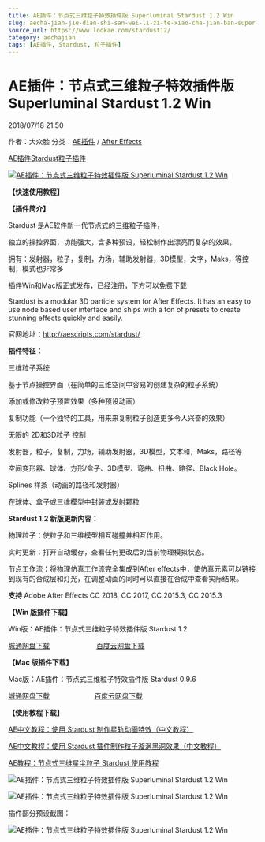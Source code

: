 ```yaml
---
title: AE插件：节点式三维粒子特效插件版 Superluminal Stardust 1.2 Win
slug: aecha-jian-jie-dian-shi-san-wei-li-zi-te-xiao-cha-jian-ban-superluminal-stardust-1-2-win
source_url: https://www.lookae.com/stardust12/
category: aechajian
tags: [AE插件, Stardust, 粒子插件]
---
```

# AE插件：节点式三维粒子特效插件版 Superluminal Stardust 1.2 Win

2018/07/18 21:50

作者：大众脸
分类：[AE插件](https://www.lookae.com/after-effects/aechajian/) / [After Effects](https://www.lookae.com/after-effects/)

[AE插件](https://www.lookae.com/tag/ae%e6%8f%92%e4%bb%b6/)[Stardust](https://www.lookae.com/tag/stardust/)[粒子插件](https://www.lookae.com/tag/%e7%b2%92%e5%ad%90%e6%8f%92%e4%bb%b6/)

[![AE插件：节点式三维粒子特效插件版 Superluminal Stardust 1.2 Win](https://www.lookae.com/wp-content/uploads/2018/05/Stardust114.jpg "AE插件：节点式三维粒子特效插件版 Superluminal Stardust 1.2 Win-LookAE.com")](https://www.lookae.com/wp-content/uploads/2018/05/Stardust114.jpg)

**【快速使用教程】**

**【插件简介】**

Stardust 是AE软件新一代节点式的三维粒子插件，

独立的操控界面，功能强大，含多种预设，轻松制作出漂亮而复杂的效果，

拥有：发射器，粒子，复制，力场，辅助发射器，3D模型，文字，Maks，等控制，模式也非常多

插件Win和Mac版正式发布，已经注册，下方可以免费下载

Stardust is a modular 3D particle system for After Effects. It has an easy to use node based user interface and ships with a ton of presets to create stunning effects quickly and easily.

官网地址：http://aescripts.com/stardust/

**插件特征：**

三维粒子系统

基于节点操控界面（在简单的三维空间中容易的创建复杂的粒子系统）

添加或修改粒子预置效果（多种预设动画）

复制功能（一个独特的工具，用来来复制粒子创造更多令人兴奋的效果）

无限的 2D和3D粒子 控制

发射器，粒子，复制，力场，辅助发射器，3D模型，文本和，Maks，路径等

空间变形器、球体、方形/盒子、3D模型、弯曲、扭曲、路径、Black Hole。

Splines 样条（动画的路径和发射器）

在球体、盒子或三维模型中封装或发射颗粒

**Stardust 1.2 新版更新内容：**

物理粒子：使粒子和三维模型相互碰撞并相互作用。

实时更新：打开自动缓存，查看任何更改后的当前物理模拟状态。

节点工作流：将物理仿真工作流完全集成到After effects中，使仿真元素可以链接到现有的合成层和灯光，在调整动画的同时可以直接在合成中查看实际结果。

**支持** Adobe After Effects CC 2018, CC 2017, CC 2015.3, CC 2015.3

**【Win 版插件下载】**

Win版：AE插件：节点式三维粒子特效插件版 Stardust 1.2

[城通网盘下载](https://lookae.ctfile.com/fs/680462-299215299)                        [百度云网盘下载](https://pan.baidu.com/s/1-AMO-Nlar7Fx_hEMIQlDgA)

**【Mac 版插件下载】**

Mac版：AE插件：节点式三维粒子特效插件版 Stardust 0.9.6

[城通网盘下载](https://lookae.ctfile.com/fs/xYI179365442)                       [百度云网盘下载](https://pan.baidu.com/s/1cgpQ82)

**【使用教程下载】**

[AE中文教程：使用 Stardust 制作星轨动画特效（中文教程）](https://www.lookae.com/stardust-track/)

[AE中文教程：使用 Stardust 插件制作粒子漩涡黑洞效果（中文教程）](https://www.lookae.com/stardust-vortex/)

[AE教程：节点式三维星尘粒子 Stardust 使用教程](https://www.lookae.com/stardustt/)

![AE插件：节点式三维粒子特效插件版 Superluminal Stardust 1.2 Win](https://img.alicdn.com/imgextra/i3/705956171/TB2IDiAbghJc1FjSZFDXXbvnFXa_!!705956171.jpg "AE插件：节点式三维粒子特效插件版 Superluminal Stardust 1.2 Win-LookAE.com")

![AE插件：节点式三维粒子特效插件版 Superluminal Stardust 1.2 Win](https://img.alicdn.com/imgextra/i4/705956171/TB2kVXHc71M.eBjSZPiXXawfpXa_!!705956171.jpg "AE插件：节点式三维粒子特效插件版 Superluminal Stardust 1.2 Win-LookAE.com")

插件部分预设截图：

![AE插件：节点式三维粒子特效插件版 Superluminal Stardust 1.2 Win](https://img.alicdn.com/imgextra/i3/705956171/TB2WUUecH1K.eBjSsphXXcJOXXa_!!705956171.jpg "AE插件：节点式三维粒子特效插件版 Superluminal Stardust 1.2 Win-LookAE.com")
